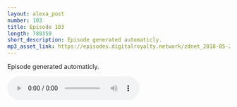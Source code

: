 ```yaml
---
layout: alexa_post
number: 103
title: Episode 103
length: 789359
short_description: Episode generated automaticly.
mp3_asset_link: https://episodes.digitalroyalty.network/zdnet_2018-05-25_01-00-04.mp3
---
```


Episode generated automaticly.

<audio controls>
    <source src="{{ page.mp3_asset_link }}" type="audio/mpeg">
</audio>
